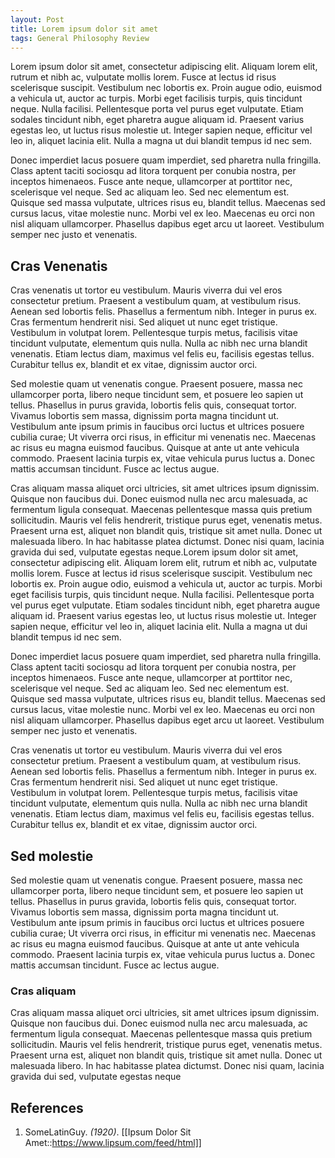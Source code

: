 ```yaml
---
layout: Post
title: Lorem ipsum dolor sit amet
tags: General Philosophy Review
---
```


Lorem ipsum dolor sit amet, consectetur adipiscing elit. Aliquam lorem elit, rutrum et nibh ac, vulputate mollis lorem. Fusce at lectus id risus scelerisque suscipit. Vestibulum nec lobortis ex. Proin augue odio, euismod a vehicula ut, auctor ac turpis. Morbi eget facilisis turpis, quis tincidunt neque. Nulla facilisi. Pellentesque porta vel purus eget vulputate. Etiam sodales tincidunt nibh, eget pharetra augue aliquam id. Praesent varius egestas leo, ut luctus risus molestie ut. Integer sapien neque, efficitur vel leo in, aliquet lacinia elit. Nulla a magna ut dui blandit tempus id nec sem.

Donec imperdiet lacus posuere quam imperdiet, sed pharetra nulla fringilla. Class aptent taciti sociosqu ad litora torquent per conubia nostra, per inceptos himenaeos. Fusce ante neque, ullamcorper at porttitor nec, scelerisque vel neque. Sed ac aliquam leo. Sed nec elementum est. Quisque sed massa vulputate, ultrices risus eu, blandit tellus. Maecenas sed cursus lacus, vitae molestie nunc. Morbi vel ex leo. Maecenas eu orci non nisl aliquam ullamcorper. Phasellus dapibus eget arcu ut laoreet. Vestibulum semper nec justo et venenatis.

## Cras Venenatis

Cras venenatis ut tortor eu vestibulum. Mauris viverra dui vel eros consectetur pretium. Praesent a vestibulum quam, at vestibulum risus. Aenean sed lobortis felis. Phasellus a fermentum nibh. Integer in purus ex. Cras fermentum hendrerit nisi. Sed aliquet ut nunc eget tristique. Vestibulum in volutpat lorem. Pellentesque turpis metus, facilisis vitae tincidunt vulputate, elementum quis nulla. Nulla ac nibh nec urna blandit venenatis. Etiam lectus diam, maximus vel felis eu, facilisis egestas tellus. Curabitur tellus ex, blandit et ex vitae, dignissim auctor orci.

Sed molestie quam ut venenatis congue. Praesent posuere, massa nec ullamcorper porta, libero neque tincidunt sem, et posuere leo sapien ut tellus. Phasellus in purus gravida, lobortis felis quis, consequat tortor. Vivamus lobortis sem massa, dignissim porta magna tincidunt ut. Vestibulum ante ipsum primis in faucibus orci luctus et ultrices posuere cubilia curae; Ut viverra orci risus, in efficitur mi venenatis nec. Maecenas ac risus eu magna euismod faucibus. Quisque at ante ut ante vehicula commodo. Praesent lacinia turpis ex, vitae vehicula purus luctus a. Donec mattis accumsan tincidunt. Fusce ac lectus augue.

Cras aliquam massa aliquet orci ultricies, sit amet ultrices ipsum dignissim. Quisque non faucibus dui. Donec euismod nulla nec arcu malesuada, ac fermentum ligula consequat. Maecenas pellentesque massa quis pretium sollicitudin. Mauris vel felis hendrerit, tristique purus eget, venenatis metus. Praesent urna est, aliquet non blandit quis, tristique sit amet nulla. Donec ut malesuada libero. In hac habitasse platea dictumst. Donec nisi quam, lacinia gravida dui sed, vulputate egestas neque.Lorem ipsum dolor sit amet, consectetur adipiscing elit. Aliquam lorem elit, rutrum et nibh ac, vulputate mollis lorem. Fusce at lectus id risus scelerisque suscipit. Vestibulum nec lobortis ex. Proin augue odio, euismod a vehicula ut, auctor ac turpis. Morbi eget facilisis turpis, quis tincidunt neque. Nulla facilisi. Pellentesque porta vel purus eget vulputate. Etiam sodales tincidunt nibh, eget pharetra augue aliquam id. Praesent varius egestas leo, ut luctus risus molestie ut. Integer sapien neque, efficitur vel leo in, aliquet lacinia elit. Nulla a magna ut dui blandit tempus id nec sem.

Donec imperdiet lacus posuere quam imperdiet, sed pharetra nulla fringilla. Class aptent taciti sociosqu ad litora torquent per conubia nostra, per inceptos himenaeos. Fusce ante neque, ullamcorper at porttitor nec, scelerisque vel neque. Sed ac aliquam leo. Sed nec elementum est. Quisque sed massa vulputate, ultrices risus eu, blandit tellus. Maecenas sed cursus lacus, vitae molestie nunc. Morbi vel ex leo. Maecenas eu orci non nisl aliquam ullamcorper. Phasellus dapibus eget arcu ut laoreet. Vestibulum semper nec justo et venenatis.

Cras venenatis ut tortor eu vestibulum. Mauris viverra dui vel eros consectetur pretium. Praesent a vestibulum quam, at vestibulum risus. Aenean sed lobortis felis. Phasellus a fermentum nibh. Integer in purus ex. Cras fermentum hendrerit nisi. Sed aliquet ut nunc eget tristique. Vestibulum in volutpat lorem. Pellentesque turpis metus, facilisis vitae tincidunt vulputate, elementum quis nulla. Nulla ac nibh nec urna blandit venenatis. Etiam lectus diam, maximus vel felis eu, facilisis egestas tellus. Curabitur tellus ex, blandit et ex vitae, dignissim auctor orci.

## Sed molestie

Sed molestie quam ut venenatis congue. Praesent posuere, massa nec ullamcorper porta, libero neque tincidunt sem, et posuere leo sapien ut tellus. Phasellus in purus gravida, lobortis felis quis, consequat tortor. Vivamus lobortis sem massa, dignissim porta magna tincidunt ut. Vestibulum ante ipsum primis in faucibus orci luctus et ultrices posuere cubilia curae; Ut viverra orci risus, in efficitur mi venenatis nec. Maecenas ac risus eu magna euismod faucibus. Quisque at ante ut ante vehicula commodo. Praesent lacinia turpis ex, vitae vehicula purus luctus a. Donec mattis accumsan tincidunt. Fusce ac lectus augue.

### Cras aliquam

Cras aliquam massa aliquet orci ultricies, sit amet ultrices ipsum dignissim. Quisque non faucibus dui. Donec euismod nulla nec arcu malesuada, ac fermentum ligula consequat. Maecenas pellentesque massa quis pretium sollicitudin. Mauris vel felis hendrerit, tristique purus eget, venenatis metus. Praesent urna est, aliquet non blandit quis, tristique sit amet nulla. Donec ut malesuada libero. In hac habitasse platea dictumst. Donec nisi quam, lacinia gravida dui sed, vulputate egestas neque

## References
1. SomeLatinGuy. *(1920)*. [[Ipsum Dolor Sit Amet::https://www.lipsum.com/feed/html]]
